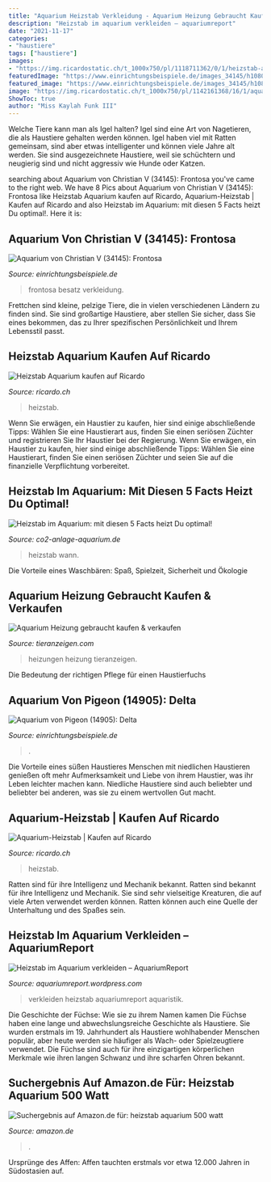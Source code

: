 ```yaml
---
title: "Aquarium Heizstab Verkleidung - Aquarium Heizung Gebraucht Kaufen &amp; Verkaufen"
description: "Heizstab im aquarium verkleiden – aquariumreport"
date: "2021-11-17"
categories:
- "haustiere"
tags: ["haustiere"]
images:
- "https://img.ricardostatic.ch/t_1000x750/pl/1118711362/0/1/heizstab-aquarium.jpg"
featuredImage: "https://www.einrichtungsbeispiele.de/images_34145/h1080_w1920/verkleidung__155ac360cc10db31f8529617f3e0e683.jpg"
featured_image: "https://www.einrichtungsbeispiele.de/images_34145/h1080_w1920/verkleidung__155ac360cc10db31f8529617f3e0e683.jpg"
image: "https://img.ricardostatic.ch/t_1000x750/pl/1142161368/16/1/aquarium-heizstab.jpg"
ShowToc: true
author: "Miss Kaylah Funk III"
---
```



Welche Tiere kann man als Igel halten?
Igel sind eine Art von Nagetieren, die als Haustiere gehalten werden können. Igel haben viel mit Ratten gemeinsam, sind aber etwas intelligenter und können viele Jahre alt werden. Sie sind ausgezeichnete Haustiere, weil sie schüchtern und neugierig sind und nicht aggressiv wie Hunde oder Katzen.

	

		
searching about Aquarium von Christian V (34145): Frontosa you've came to the right web. We have 8 Pics about Aquarium von Christian V (34145): Frontosa like Heizstab Aquarium kaufen auf Ricardo, Aquarium-Heizstab | Kaufen auf Ricardo and also Heizstab im Aquarium: mit diesen 5 Facts heizt Du optimal!. Here it is:
		
    
## Aquarium Von Christian V (34145): Frontosa

<img loading=lazy src="https://www.einrichtungsbeispiele.de/images_34145/h1080_w1920/verkleidung__155ac360cc10db31f8529617f3e0e683.jpg" onerror="this.onerror=null;this.src='https://tse2.mm.bing.net/th?id=OIP.RML6puA1CZEZx7LaK1wcfwHaFj&amp;pid=15.1';" alt="Aquarium von Christian V (34145): Frontosa">

_Source: einrichtungsbeispiele.de_

>frontosa besatz verkleidung. 

	

Frettchen sind kleine, pelzige Tiere, die in vielen verschiedenen Ländern zu finden sind. Sie sind großartige Haustiere, aber stellen Sie sicher, dass Sie eines bekommen, das zu Ihrer spezifischen Persönlichkeit und Ihrem Lebensstil passt.

    
## Heizstab Aquarium Kaufen Auf Ricardo

<img loading=lazy src="https://img.ricardostatic.ch/t_1000x750/pl/1118711362/0/1/heizstab-aquarium.jpg" onerror="this.onerror=null;this.src='https://tse4.mm.bing.net/th?id=OIP.S4QnTklrpySlkAd1MUBOewHaFj&amp;pid=15.1';" alt="Heizstab Aquarium kaufen auf Ricardo">

_Source: ricardo.ch_

>heizstab. 

	

Wenn Sie erwägen, ein Haustier zu kaufen, hier sind einige abschließende Tipps: Wählen Sie eine Haustierart aus, finden Sie einen seriösen Züchter und registrieren Sie Ihr Haustier bei der Regierung.
Wenn Sie erwägen, ein Haustier zu kaufen, hier sind einige abschließende Tipps: Wählen Sie eine Haustierart, finden Sie einen seriösen Züchter und seien Sie auf die finanzielle Verpflichtung vorbereitet.

    
## Heizstab Im Aquarium: Mit Diesen 5 Facts Heizt Du Optimal!

<img loading=lazy src="https://co2-anlage-aquarium.de/wp-content/uploads/2021/04/Wann-ein-Heizstab-im-Aquarium-notwendig-ist.jpg" onerror="this.onerror=null;this.src='https://tse1.mm.bing.net/th?id=OIP.8pdN2TfkvZ8DiUXoI6sHWgHaFL&amp;pid=15.1';" alt="Heizstab im Aquarium: mit diesen 5 Facts heizt Du optimal!">

_Source: co2-anlage-aquarium.de_

>heizstab wann. 

	

Die Vorteile eines Waschbären: Spaß, Spielzeit, Sicherheit und Ökologie

    
## Aquarium Heizung Gebraucht Kaufen &amp; Verkaufen

<img loading=lazy src="https://www.tieranzeigen.com/fische/heizungen/heizungen.jpg" onerror="this.onerror=null;this.src='https://tse1.mm.bing.net/th?id=OIP.gpLyqG_py3CSZnbyI38clAHaFj&amp;pid=15.1';" alt="Aquarium Heizung gebraucht kaufen &amp; verkaufen">

_Source: tieranzeigen.com_

>heizungen heizung tieranzeigen. 

	

Die Bedeutung der richtigen Pflege für einen Haustierfuchs

    
## Aquarium Von Pigeon (14905): Delta

<img loading=lazy src="https://www.einrichtungsbeispiele.de/images_14905/h1080_w1920/besatz-im-aquarium-delta__be9b89d3072d3db20e3d4a9d53ef54a1.jpg" onerror="this.onerror=null;this.src='https://tse3.mm.bing.net/th?id=OIP.HZKJ3jmuIY7LtMLGKo8PFAHaFj&amp;pid=15.1';" alt="Aquarium von Pigeon (14905): Delta">

_Source: einrichtungsbeispiele.de_

>. 

	

Die Vorteile eines süßen Haustieres
Menschen mit niedlichen Haustieren genießen oft mehr Aufmerksamkeit und Liebe von ihrem Haustier, was ihr Leben leichter machen kann. Niedliche Haustiere sind auch beliebter und beliebter bei anderen, was sie zu einem wertvollen Gut macht.

    
## Aquarium-Heizstab | Kaufen Auf Ricardo

<img loading=lazy src="https://img.ricardostatic.ch/t_1000x750/pl/1142161368/16/1/aquarium-heizstab.jpg" onerror="this.onerror=null;this.src='https://tse2.mm.bing.net/th?id=OIP.44f6Hq3hFVO7m0VJwvP8vgHaJ3&amp;pid=15.1';" alt="Aquarium-Heizstab | Kaufen auf Ricardo">

_Source: ricardo.ch_

>heizstab. 

	

Ratten sind für ihre Intelligenz und Mechanik bekannt.
Ratten sind bekannt für ihre Intelligenz und Mechanik. Sie sind sehr vielseitige Kreaturen, die auf viele Arten verwendet werden können. Ratten können auch eine Quelle der Unterhaltung und des Spaßes sein.

    
## Heizstab Im Aquarium Verkleiden – AquariumReport

<img loading=lazy src="https://aquariumreport.files.wordpress.com/2012/01/ahc_suess_vorne.jpg?w=342" onerror="this.onerror=null;this.src='https://tse4.mm.bing.net/th?id=OIP.w-DILqabxS714JnH5Rer_AAAAA&amp;pid=15.1';" alt="Heizstab im Aquarium verkleiden – AquariumReport">

_Source: aquariumreport.wordpress.com_

>verkleiden heizstab aquariumreport aquaristik. 

	

Die Geschichte der Füchse: Wie sie zu ihrem Namen kamen
Die Füchse haben eine lange und abwechslungsreiche Geschichte als Haustiere. Sie wurden erstmals im 19. Jahrhundert als Haustiere wohlhabender Menschen populär, aber heute werden sie häufiger als Wach- oder Spielzeugtiere verwendet. Die Füchse sind auch für ihre einzigartigen körperlichen Merkmale wie ihren langen Schwanz und ihre scharfen Ohren bekannt.

    
## Suchergebnis Auf Amazon.de Für: Heizstab Aquarium 500 Watt

<img loading=lazy src="https://images-eu.ssl-images-amazon.com/images/I/31cHkBXq-XL._AC_US218_.jpg" onerror="this.onerror=null;this.src='https://tse1.mm.bing.net/th?id=OIP.Bf05MaaJ6ye2WJm_wM84TgAAAA&amp;pid=15.1';" alt="Suchergebnis auf Amazon.de für: heizstab aquarium 500 watt">

_Source: amazon.de_

>. 

	

Ursprünge des Affen: Affen tauchten erstmals vor etwa 12.000 Jahren in Südostasien auf.

